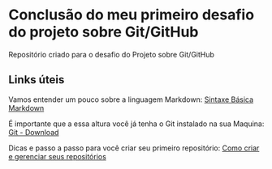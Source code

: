 # Conclusão do meu primeiro desafio do projeto sobre Git/GitHub
Repositório criado para o desafio do Projeto sobre Git/GitHub

## Links úteis 
Vamos entender um pouco sobre a linguagem Markdown: [Sintaxe Básica Markdown](https://www.markdownguide.org/basic-syntax/)

É importante que a essa altura você já tenha o Git instalado na sua Maquina: [Git - Download](https://git-scm.com/downloads)

Dicas e passo a passo para você criar seu primeiro repositório: [Como criar e gerenciar seus repositórios](https://docs.github.com/pt/github-ae@latest/repositories/creating-and-managing-repositories/creating-a-new-repository)
